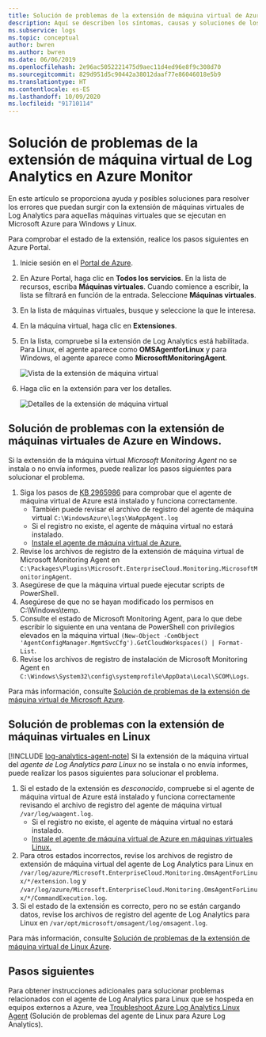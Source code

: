```yaml
---
title: Solución de problemas de la extensión de máquina virtual de Azure Log Analytics
description: Aquí se describen los síntomas, causas y soluciones de los problemas más comunes que surgen con la extensión de máquinas virtuales de Log Analytics para máquinas virtuales de Azure que se ejecutan en Windows y Linux.
ms.subservice: logs
ms.topic: conceptual
author: bwren
ms.author: bwren
ms.date: 06/06/2019
ms.openlocfilehash: 2e96ac5052221475d9aec11d4ed96e8f9c308d70
ms.sourcegitcommit: 829d951d5c90442a38012daaf77e86046018e5b9
ms.translationtype: HT
ms.contentlocale: es-ES
ms.lasthandoff: 10/09/2020
ms.locfileid: "91710114"
---
```

# <a name="troubleshooting-the-log-analytics-vm-extension-in-azure-monitor"></a>Solución de problemas de la extensión de máquina virtual de Log Analytics en Azure Monitor
En este artículo se proporciona ayuda y posibles soluciones para resolver los errores que puedan surgir con la extensión de máquinas virtuales de Log Analytics para aquellas máquinas virtuales que se ejecutan en Microsoft Azure para Windows y Linux.

Para comprobar el estado de la extensión, realice los pasos siguientes en Azure Portal.

1. Inicie sesión en el [Portal de Azure](https://portal.azure.com).
2. En Azure Portal, haga clic en **Todos los servicios**. En la lista de recursos, escriba **Máquinas virtuales**. Cuando comience a escribir, la lista se filtrará en función de la entrada. Seleccione **Máquinas virtuales**.
3. En la lista de máquinas virtuales, busque y seleccione la que le interesa.
3. En la máquina virtual, haga clic en **Extensiones**.
4. En la lista, compruebe si la extensión de Log Analytics está habilitada.  Para Linux, el agente aparece como **OMSAgentforLinux** y para Windows, el agente aparece como **MicrosoftMonitoringAgent**.

   ![Vista de la extensión de máquina virtual](./media/vmext-troubleshoot/log-analytics-vmview-extensions.png)

4. Haga clic en la extensión para ver los detalles. 

   ![Detalles de la extensión de máquina virtual](./media/vmext-troubleshoot/log-analytics-vmview-extensiondetails.png)

## <a name="troubleshooting-azure-windows-vm-extension"></a>Solución de problemas con la extensión de máquinas virtuales de Azure en Windows.

Si la extensión de la máquina virtual *Microsoft Monitoring Agent* no se instala o no envía informes, puede realizar los pasos siguientes para solucionar el problema.

1. Siga los pasos de [KB 2965986](https://support.microsoft.com/kb/2965986#mt1) para comprobar que el agente de máquina virtual de Azure está instalado y funciona correctamente.
   * También puede revisar el archivo de registro del agente de máquina virtual `C:\WindowsAzure\logs\WaAppAgent.log`
   * Si el registro no existe, el agente de máquina virtual no estará instalado.
   * [Instale el agente de máquina virtual de Azure.](../learn/quick-collect-azurevm.md#enable-the-log-analytics-vm-extension)
2. Revise los archivos de registro de la extensión de máquina virtual de Microsoft Monitoring Agent en `C:\Packages\Plugins\Microsoft.EnterpriseCloud.Monitoring.MicrosoftMonitoringAgent`.
3. Asegúrese de que la máquina virtual puede ejecutar scripts de PowerShell.
4. Asegúrese de que no se hayan modificado los permisos en C:\Windows\temp.
5. Consulte el estado de Microsoft Monitoring Agent, para lo que debe escribir lo siguiente en una ventana de PowerShell con privilegios elevados en la máquina virtual `(New-Object -ComObject 'AgentConfigManager.MgmtSvcCfg').GetCloudWorkspaces() | Format-List`.
6. Revise los archivos de registro de instalación de Microsoft Monitoring Agent en `C:\Windows\System32\config\systemprofile\AppData\Local\SCOM\Logs`.

Para más información, consulte [Solución de problemas de la extensión de máquina virtual de Microsoft Azure](../../virtual-machines/extensions/oms-windows.md).

## <a name="troubleshooting-linux-vm-extension"></a>Solución de problemas con la extensión de máquinas virtuales en Linux
[!INCLUDE [log-analytics-agent-note](../../../includes/log-analytics-agent-note.md)] 
Si la extensión de la máquina virtual del *agente de Log Analytics para Linux* no se instala o no envía informes, puede realizar los pasos siguientes para solucionar el problema.

1. Si el estado de la extensión es *desconocido*, compruebe si el agente de máquina virtual de Azure está instalado y funciona correctamente revisando el archivo de registro del agente de máquina virtual `/var/log/waagent.log`.
   * Si el registro no existe, el agente de máquina virtual no estará instalado.
   * [Instale el agente de máquina virtual de Azure en máquinas virtuales Linux.](https://docs.microsoft.com/azure/virtual-machines/extensions/agent-linux#installation)
2. Para otros estados incorrectos, revise los archivos de registro de extensión de máquina virtual del agente de Log Analytics para Linux en `/var/log/azure/Microsoft.EnterpriseCloud.Monitoring.OmsAgentForLinux/*/extension.log` y `/var/log/azure/Microsoft.EnterpriseCloud.Monitoring.OmsAgentForLinux/*/CommandExecution.log`.
3. Si el estado de la extensión es correcto, pero no se están cargando datos, revise los archivos de registro del agente de Log Analytics para Linux en `/var/opt/microsoft/omsagent/log/omsagent.log`.

Para más información, consulte [Solución de problemas de la extensión de máquina virtual de Linux Azure](../../virtual-machines/extensions/oms-linux.md).

## <a name="next-steps"></a>Pasos siguientes

Para obtener instrucciones adicionales para solucionar problemas relacionados con el agente de Log Analytics para Linux que se hospeda en equipos externos a Azure, vea [Troubleshoot Azure Log Analytics Linux Agent](agent-linux-troubleshoot.md) (Solución de problemas del agente de Linux para Azure Log Analytics).  

